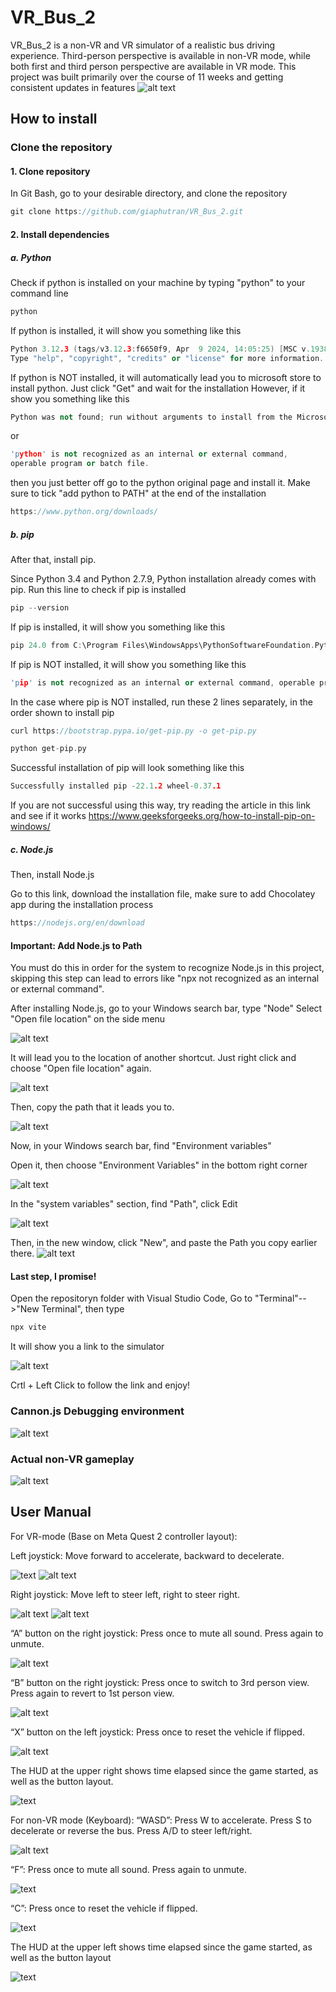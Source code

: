 # VR_Bus_2

VR_Bus_2 is a non-VR and VR simulator of a realistic bus driving experience. Third-person perspective is available in non-VR mode, while both first and third person perspective are available in VR mode.
This project was built primarily over the course of 11 weeks and getting consistent updates in features
![alt text](<showcasing and tutorial/non debug vr bus 10s.gif>)

## How to install
### Clone the repository
#### 1. Clone repository
In Git Bash, go to your desirable directory, and clone the repository 
```cpp
git clone https://github.com/giaphutran/VR_Bus_2.git
```

#### 2. Install dependencies
##### a. Python
Check if python is installed on your machine by typing "python" to your command line

```cpp
python
```

If python is installed, it will show you something like this
```cpp
Python 3.12.3 (tags/v3.12.3:f6650f9, Apr  9 2024, 14:05:25) [MSC v.1938 64 bit (AMD64)] on win32
Type "help", "copyright", "credits" or "license" for more information.
```

If python is NOT installed, it will automatically lead you to microsoft store to install python. Just click "Get" and wait for the installation
However, if it show you something like this

```cpp
Python was not found; run without arguments to install from the Microsoft Store, or disable this shortcut from Settings > Manage App Execution Aliases.
```

or

```cpp
'python' is not recognized as an internal or external command,
operable program or batch file.
```

then you just better off go to the python original page and install it. Make sure to tick "add python to PATH" at the end of the installation
```cpp
https://www.python.org/downloads/
```
##### b. pip
After that, install pip.

Since Python 3.4 and Python 2.7.9, Python installation already comes with pip.
Run this line to check if pip is installed
```cpp
pip --version
``` 
If pip is installed, it will show you something like this
```cpp
pip 24.0 from C:\Program Files\WindowsApps\PythonSoftwareFoundation.Python.3.12_3.12.1008.0_x64__qbz5n2kfra8p0\Lib\site-packages\pip (python 3.12)
```
If pip is NOT installed, it will show you something like this
```cpp
'pip' is not recognized as an internal or external command, operable program or batch file.
```
In the case where pip is NOT installed, run these 2 lines separately, in the order shown to install pip
```cpp
curl https://bootstrap.pypa.io/get-pip.py -o get-pip.py
```
```cpp
python get-pip.py
```
Successful installation of pip will look something like this 
```cpp
Successfully installed pip -22.1.2 wheel-0.37.1
```
If you are not successful using this way, try reading the article in this link and see if it works https://www.geeksforgeeks.org/how-to-install-pip-on-windows/

##### c. Node.js
Then, install Node.js

Go to this link, download the installation file, make sure to add Chocolatey app during the installation process
```cpp
https://nodejs.org/en/download
```

#### Important: Add Node.js to Path
You must do this in order for the system to recognize Node.js in this project, skipping this step can lead to errors like "npx not recognized as an internal or external command".

After installing Node.js, go to your Windows search bar, type "Node"
Select "Open file location" on the side menu

![alt text](<showcasing and tutorial/node-1.png>)

It will lead you to the location of another shortcut. Just right click and choose "Open file location" again.

![alt text](<showcasing and tutorial/node-2.png>)

Then, copy the path that it leads you to.

![alt text](<showcasing and tutorial/node-3.png>)

Now, in your Windows search bar, find "Environment variables"

Open it, then choose "Environment Variables" in the bottom right corner

![alt text](<showcasing and tutorial/node-5.png>)

In the "system variables" section, find "Path", click Edit

![alt text](<showcasing and tutorial/node-6.png>)

Then, in the new window, click "New", and paste the Path you copy earlier there.
![alt text](<showcasing and tutorial/node-7.png>)

#### Last step, I promise!

Open the repositoryn folder with Visual Studio Code, Go to "Terminal"-->"New Terminal", then type
```cpp
npx vite
```
It will show you a link to the simulator

![alt text](<showcasing and tutorial/node-8.png>)

Crtl + Left Click to follow the link and enjoy!


### Cannon.js Debugging environment

![alt text](<showcasing and tutorial/vr bus debug.gif>)

### Actual non-VR gameplay


![alt text](<showcasing and tutorial/non debug vr bus 10s.gif>)




## User Manual

For VR-mode (Base on Meta Quest 2 controller layout):

Left joystick: Move forward to accelerate, backward to decelerate.

[](README.md) ![text](<showcasing and tutorial/image.png>) ![alt text](<showcasing and tutorial/image-1.png>)

Right joystick: Move left to steer left, right to steer right.

  ![alt text](<showcasing and tutorial/image-2.png>) ![alt text](<showcasing and tutorial/image-3.png>)

“A” button on the right joystick: Press once to mute all sound. Press again to unmute.


 ![alt text](<showcasing and tutorial/image-4.png>)

“B” button on the right joystick: Press once to switch to 3rd person view. Press again to revert to 1st person view.


 ![alt text](<showcasing and tutorial/image-5.png>)

“X” button on the left joystick: Press once to reset the vehicle if flipped.


![alt text](<showcasing and tutorial/image-5.png>)

The HUD at the upper right shows time elapsed since the game started, as well as the button layout.


 [](README.md) ![text](<showcasing and tutorial/image-7.png>)

For non-VR mode (Keyboard):
“WASD”: Press W to accelerate. Press S to decelerate or reverse the bus.
Press A/D to steer left/right.


 ![alt text](<showcasing and tutorial/image-8.png>)

“F”: Press once to mute all sound. Press again to unmute.

 
 [](README.md) ![text](<showcasing and tutorial/image-9.png>)

“C”: Press once to reset the vehicle if flipped.

  [](README.md) ![text](<showcasing and tutorial/image-10.png>)

The HUD at the upper left shows time elapsed since the game started, as well as the button layout

[](README.md) ![text](<showcasing and tutorial/image-11.png>)
 
